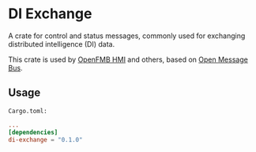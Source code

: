 # DI Exchange

A crate for control and status messages, commonly used for exchanging distributed intelligence (DI) data. 

This crate is used by [OpenFMB HMI](https://github.com/openenergysolutions/openfmb.hmi) and others, based on [Open Message Bus](https://openfmb.openenergysolutions.com/).

## Usage

`Cargo.toml:`

```toml
...
[dependencies]
di-exchange = "0.1.0"

```